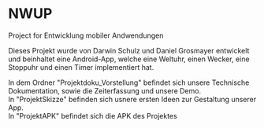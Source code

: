 # NWUP
Project for Entwicklung mobiler Andwendungen

Dieses Projekt wurde von Darwin Schulz und Daniel Grosmayer entwickelt und beinhaltet eine Android-App, welche eine Weltuhr, einen Wecker, eine Stoppuhr und einen Timer implementiert hat.

In dem Ordner "Projektdoku_Vorstellung" befindet sich unsere Technische Dokumentation, sowie die Zeiterfassung und unsere Demo.<br />
In "ProjektSkizze" befinden sich usnere ersten Ideen zur Gestaltung unserer App.<br />
In "ProjektAPK" befindet sich die APK des Projektes
